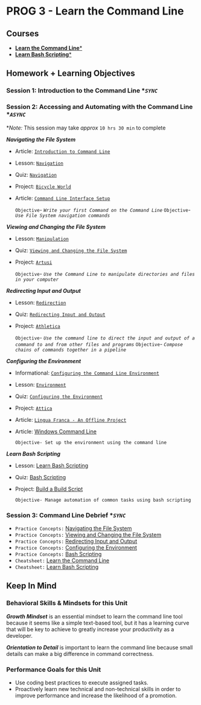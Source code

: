 # PROG 3 - Learn the Command Line

## Courses

- [**Learn the Command Line***](https://www.codecademy.com/learn/learn-the-command-line)
- [**Learn Bash Scripting***](https://www.codecademy.com/learn/bash-scripting)

## Homework + Learning Objectives

### Session 1: Introduction to the Command Line **`SYNC`*

### Session 2: Accessing and Automating with the Command Line **`ASYNC`*

**Note:* This session may take *approx* `10 hrs 30 min` to complete

***Navigating the File System***

- Article: [`Introduction to Command Line`](https://www.codecademy.com/courses/learn-the-command-line/articles/introduction-learn-command-line)
- Lesson: [`Navigation`](https://www.codecademy.com/courses/learn-the-command-line/lessons/navigation/resume)
- Quiz: [`Navigation`](https://www.codecademy.com/courses/learn-the-command-line/quizzes/learn-the-command-line-command-line-1)
- Project: [`Bicycle World`](https://www.codecademy.com/courses/learn-the-command-line/projects/bicycle-world)
- Article: [`Command Line Interface Setup`](https://www.codecademy.com/courses/learn-the-command-line/articles/command-line-setup)

  `Objective`- *`Write your first Command on the Command Line`*
  `Objective`- *`Use File System navigation commands`*

***Viewing and Changing the File System***

- Lesson: [`Manipulation`](https://www.codecademy.com/courses/learn-the-command-line/lessons/command-line-manipulation/)

- Quiz: [`Viewing and Changing the File System`](https://www.codecademy.com/courses/learn-the-command-line/quizzes/learn-the-command-line-command-line-2)

- Project: [`Artusi`](https://www.codecademy.com/courses/learn-the-command-line/projects/artusi)

  `Objective`- *`Use the Command Line to manipulate directories and files in your computer`*

***Redirecting Input and Output***

- Lesson: [`Redirection`](https://www.codecademy.com/courses/learn-the-command-line/lessons/redirection/exercises/redirection)

- Quiz: [`Redirecting Input and Output`](https://www.codecademy.com/courses/learn-the-command-line/quizzes/command-line-3)

- Project: [`Athletica`](https://www.codecademy.com/courses/learn-the-command-line/projects/athletica)

  `Objective`- *`Use the command line to direct the input and output of a command to and from other files and programs`*
  `Objective`- *`Compose chains of commands together in a pipeline`*

***Configuring the Environment***

- Informational: [`Configuring the Command Line Environment`](https://www.codecademy.com/courses/learn-the-command-line/informationals/learn-command-line-configuring-environment)

- Lesson: [`Environment`](https://www.codecademy.com/courses/learn-the-command-line/lessons/learn-command-line-environment/resume)

- Quiz: [`Configuring the Environment`](https://www.codecademy.com/courses/learn-the-command-line/quizzes/command-line-4)

- Project: [`Attica`](https://www.codecademy.com/courses/learn-the-command-line/projects/attica)

- Article: [`Lingua Franca - An Offline Project`](https://www.codecademy.com/courses/learn-the-command-line/articles/command-line-offline-project)

- Article: [Windows Command Line](https://www.codecademy.com/courses/learn-the-command-line/articles/windows-command-line)

  `Objective- Set up the environment using the command line`

***Learn Bash Scripting***

- Lesson: [Learn Bash Scripting](https://www.codecademy.com/courses/bash-scripting/lessons/learn-bash-scripting/resume)

- Quiz: [Bash Scripting](https://www.codecademy.com/courses/bash-scripting/quizzes/bash-scripting-q)

- Project: [Build a Build Script](https://www.codecademy.com/courses/bash-scripting/projects/bash-scripting-p)

  `Objective- Manage automation of common tasks using bash scripting`

### Session 3: Command Line Debrief **`SYNC`*

- `Practice Concepts:` [Navigating the File System](https://www.codecademy.com/practice/tracks/learn-the-command-line/modules/learn-the-command-line-navigation)
- `Practice Concepts:` [Viewing and Changing the File System](https://www.codecademy.com/practice/tracks/learn-the-command-line/modules/learn-the-command-line-manipulation)
- `Practice Concepts:` [Redirecting Input and Output](https://www.codecademy.com/practice/tracks/learn-the-command-line/modules/learn-the-command-line-redirection)
- `Practice Concepts:` [Configuring the Environment](https://www.codecademy.com/practice/tracks/learn-the-command-line/modules/learn-the-command-line-environment)
- `Practice Concepts:` [Bash Scripting](https://www.codecademy.com/practice/tracks/bash-scripting/modules/bash-scripting)
- `Cheatsheet:` [Learn the Command Line](https://www.codecademy.com/learn/paths/learn-the-command-line/tracks/learn-the-command-line/modules/learn-the-command-line-environment/cheatsheet)
- `Cheatsheet:` [Learn Bash Scripting](https://www.codecademy.com/learn/paths/bash-scripting/tracks/bash-scripting/modules/bash-scripting/cheatsheet)

## Keep In Mind

### Behavioral Skills & Mindsets for this Unit

***Growth Mindset*** is an essential mindset to learn the command line tool because it seems like a simple text-based tool, but it has a learning curve that will be key to achieve to greatly increase your productivity as a developer.

***Orientation to Detail*** is important to learn the command line because small details can make a big difference in command correctness.

### Performance Goals for this Unit

- Use coding best practices to execute assigned tasks.
- Proactively learn new technical and non-technical skills in order to improve performance and increase the likelihood of a promotion.
